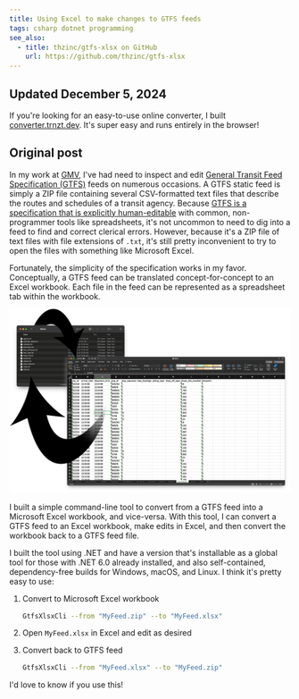 ```yaml
---
title: Using Excel to make changes to GTFS feeds
tags: csharp dotnet programming
see_also:
  - title: thzinc/gtfs-xlsx on GitHub
    url: https://github.com/thzinc/gtfs-xlsx
---
```


## Updated December 5, 2024

If you're looking for an easy-to-use online converter, I built [converter.trnzt.dev](https://converter.trnzt.dev). It's super easy and runs entirely in the browser!

## Original post

In my work at [GMV][gmv], I've had need to inspect and edit [General Transit Feed Specification (GTFS)][gtfs] feeds on numerous occasions. A GTFS static feed is simply a ZIP file containing several CSV-formatted text files that describe the routes and schedules of a transit agency. Because [GTFS is a specification that is explicitly human-editable][gtfs-principles] with common, non-programmer tools like spreadsheets, it's not uncommon to need to dig into a feed to find and correct clerical errors. However, because it's a ZIP file of text files with file extensions of `.txt`, it's still pretty inconvenient to try to open the files with something like Microsoft Excel.

Fortunately, the simplicity of the specification works in my favor. Conceptually, a GTFS feed can be translated concept-for-concept to an Excel workbook. Each file in the feed can be represented as a spreadsheet tab within the workbook.

![Screenshot of a GTFS feed unzipped into a directory next to Microsoft Excel with spreadsheet tabs for each of the files](/assets/using-excel-to-make-changes-to-gtfs-feeds-screenshot.png)

I built a simple command-line tool to convert from a GTFS feed into a Microsoft Excel workbook, and vice-versa. With this tool, I can convert a GTFS feed to an Excel workbook, make edits in Excel, and then convert the workbook back to a GTFS feed file.

I built the tool using .NET and have a version that's installable as a global tool for those with .NET 6.0 already installed, and also self-contained, dependency-free builds for Windows, macOS, and Linux. I think it's pretty easy to use:

1. Convert to Microsoft Excel workbook

   ```bash
   GtfsXlsxCli --from "MyFeed.zip" --to "MyFeed.xlsx"
   ```

2. Open `MyFeed.xlsx` in Excel and edit as desired
3. Convert back to GTFS feed

   ```bash
   GtfsXlsxCli --from "MyFeed.xlsx" --to "MyFeed.zip"
   ```

I'd love to know if you use this!

[gmv]: https://gmvsyncromatics.com/rtpi
[gtfs]: https://developers.google.com/transit/gtfs
[gtfs-principles]: https://developers.google.com/transit/gtfs/guides/guiding-principles#feeds_should_be_easy_to_create_and_edit
[find-me]: /find-me
